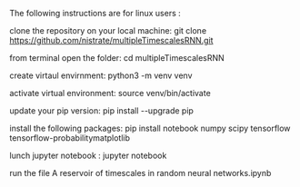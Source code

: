 The following instructions are for linux users :


clone the repository on your local machine: git clone https://github.com/nistrate/multipleTimescalesRNN.git

from terminal open the folder: cd multipleTimescalesRNN

create virtaul envirnment: python3 -m venv venv

activate  virtual environment: source venv/bin/activate

update your pip version: pip install --upgrade pip 

install  the following packages: pip install notebook numpy scipy tensorflow tensorflow-probabilitymatplotlib

lunch jupyter notebook       : jupyter notebook

run the file A reservoir of timescales in random neural networks.ipynb
